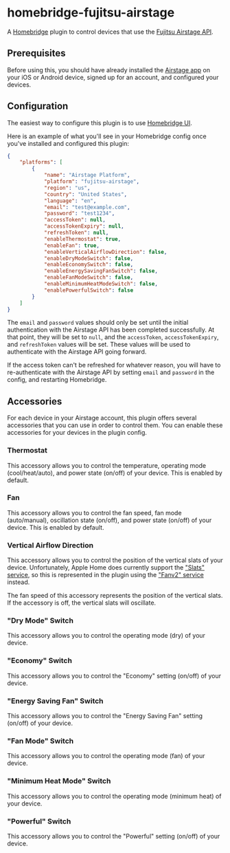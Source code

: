 # homebridge-fujitsu-airstage

A [Homebridge](https://github.com/homebridge/homebridge) plugin to control
devices that use the
[Fujitsu Airstage API](https://www.fujitsugeneral.com/us/airstage-mobile/index.html).

## Prerequisites

Before using this, you should have already installed the
[Airstage app](https://www.fujitsugeneral.com/us/airstage-mobile/setup.html) on
your iOS or Android device, signed up for an account, and configured your devices.

## Configuration

The easiest way to configure this plugin is to use
[Homebridge UI](https://github.com/homebridge/homebridge-config-ui-x).

Here is an example of what you'll see in your Homebridge config once you've
installed and configured this plugin:

```json
{
    "platforms": [
        {
            "name": "Airstage Platform",
            "platform": "fujitsu-airstage",
            "region": "us",
            "country": "United States",
            "language": "en",
            "email": "test@example.com",
            "password": "test1234",
            "accessToken": null,
            "accessTokenExpiry": null,
            "refreshToken": null,
            "enableThermostat": true,
            "enableFan": true,
            "enableVerticalAirflowDirection": false,
            "enableDryModeSwitch": false,
            "enableEconomySwitch": false,
            "enableEnergySavingFanSwitch": false,
            "enableFanModeSwitch": false,
            "enableMinimumHeatModeSwitch": false,
            "enablePowerfulSwitch": false
        }
    ]
}
```

The `email` and `password` values should only be set until the initial
authentication with the Airstage API has been completed successfully. At that
point, they will be set to `null`, and the `accessToken`, `accessTokenExpiry`,
and `refreshToken` values will be set. These values will be used to authenticate
with the Airstage API going forward.

If the access token can't be refreshed for whatever reason, you will have to
re-authenticate with the Airstage API by setting `email` and `password` in the
config, and restarting Homebridge.

## Accessories

For each device in your Airstage account, this plugin offers several
accessories that you can use in order to control them. You can enable these
accessories for your devices in the plugin config.

### Thermostat

This accessory allows you to control the temperature, operating
mode (cool/heat/auto), and power state (on/off) of your device.
This is enabled by default.

### Fan

This accessory allows you to control the fan speed, fan mode (auto/manual),
oscillation state (on/off), and power state (on/off) of your device.
This is enabled by default.

### Vertical Airflow Direction

This accessory allows you to control the position of the vertical slats of
your device. Unfortunately, Apple Home does currently support the
["Slats" service](https://developers.homebridge.io/#/service/Slats), so this is
represented in the plugin using the
["Fanv2" service](https://developers.homebridge.io/#/service/Fanv2) instead.

The fan speed of this accessory represents the position of the vertical slats.
If the accessory is off, the vertical slats will oscillate.

### "Dry Mode" Switch

This accessory allows you to control the operating mode (dry) of your device.

### "Economy" Switch

This accessory allows you to control the "Economy" setting (on/off) of your device.

### "Energy Saving Fan" Switch

This accessory allows you to control the "Energy Saving Fan" setting (on/off)
of your device.

### "Fan Mode" Switch

This accessory allows you to control the operating mode (fan) of your device.

### "Minimum Heat Mode" Switch

This accessory allows you to control the operating mode (minimum heat) of your
device.

### "Powerful" Switch

This accessory allows you to control the "Powerful" setting (on/off) of your
device.
